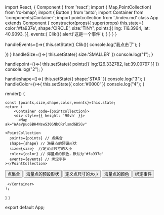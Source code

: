 import React, { Component } from 'react';
import { Map,PointCollection} from 'rc-bmap';
import { Button } from 'antd';
import Container from 'components/Container';
import pointcollection from './index.md'
class App extends Component {
constructor(props){
  super(props)
  this.state={
    color:'#fa937e',
    shape:'CIRCLE',
    size:'TINY',
    points:[{
      lng: 116.3964,
      lat: 40.9093,
    }],
    events:{
    Clik(){
      alert('这是一个事件');
    }
    }
  }
}

handleEvents=()=>{
  this.setState({
    Clik(){
      console.log('我点击了');
    }
       
  })
}
handleSize=()=>{
this.setState({
  size:'SMALLER'
})
console.log("1");
}

handlepoint=()=>{
   this.setState({
     points:[{
       lng:126.332782, 
       lat:39.00797
     }]
   })
   console.log("2");
}

handleshape=()=>{
  this.setState({
    shape:'STAR'
  })
  console.log("3");
}
handleColor=()=>{
  this.setState({
     color:'#0000'
  })
  console.log("4");
}


  render() {

    const {points,size,shape,color,events}=this.state;
    return (
        <Container code={pointcollection}>
        <div style={{ height: '90vh' }}>
          <Map
    ak="WAeVpuoSBH4NswS30GNbCRrlsmdGB5Gv"
  >
    <PointCollection
      points={points} // 点集合
      shape={shape} // 海量点的预设形状
      size={size}  //定义点尺寸的大小
      color={color} // 海量点的颜色，默认为'#fa937e'
      events={events} // 绑定事件
    ></PointCollection>
  </Map>
  </div>
  <Button className="butt" onClick={this.handlepoint}>点集合</Button>
  <Button className="butt" onClick={this.handleColor}>海量点的预设形状</Button>
  <Button className="butt" onClick={this.handleshape}>定义点尺寸的大小</Button>
  <Button className="butt" onClick={this.handleSize}>海量点的颜色</Button>
  <Button className="butt" onClick={this.handleEvents}>绑定事件</Button>

     </Container>
    );
  }
}

export default App;
